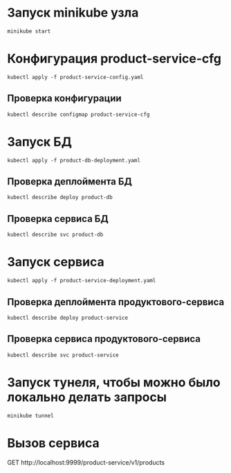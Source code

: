 # Запуск minikube узла
```
minikube start
```

# Конфигурация product-service-cfg
```
kubectl apply -f product-service-config.yaml
```

## Проверка конфигурации
```
kubectl describe configmap product-service-cfg
```

# Запуск БД
```
kubectl apply -f product-db-deployment.yaml
```
## Проверка деплоймента БД
```
kubectl describe deploy product-db
```

## Проверка сервиса БД
```
kubectl describe svc product-db
```

# Запуск сервиса
```
kubectl apply -f product-service-deployment.yaml
```

## Проверка деплоймента продуктового-сервиса
```
kubectl describe deploy product-service
```

## Проверка сервиса продуктового-сервиса
```
kubectl describe svc product-service
```

# Запуск тунеля, чтобы можно было локально делать запросы
```
minikube tunnel
```

# Вызов сервиса
GET http://localhost:9999/product-service/v1/products
